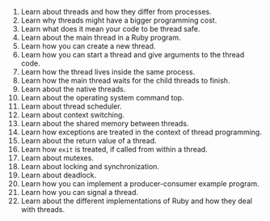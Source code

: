 1. Learn about threads and how they differ from processes.
1. Learn why threads might have a bigger programming cost.
1. Learn what does it mean your code to be thread safe.
1. Learn about the main thread in a Ruby program.
1. Learn how you can create a new thread.
1. Learn how you can start a thread and give arguments to the thread code.
1. Learn how the thread lives inside the same process.
1. Learn how the main thread waits for the child threads to finish.
1. Learn about the native threads.
1. Learn about the operating system command top.
1. Learn about thread scheduler.
1. Learn about context switching.
1. Learn about the shared memory between threads.
1. Learn how exceptions are treated in the context of thread programming.
1. Learn about the return value of a thread.
1. Learn how `exit` is treated, if called from within a thread.
1. Learn about mutexes.
1. Learn about locking and synchronization.
1. Learn about deadlock.
1. Learn how you can implement a producer-consumer example program.
1. Learn how you can signal a thread.
1. Learn about the different implementations of Ruby and how they deal with threads.
